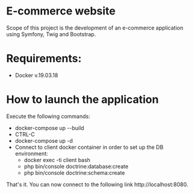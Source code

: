 # E-commerce website
Scope of this project is the development of an e-commerce application using Symfony, Twig and Bootstrap.

# Requirements:
- Docker v.19.03.18

# How to launch the application
Execute the following commands:
- docker-compose up --build
- CTRL-C
- docker-compose up -d
- Connect to client docker container in order to set up the DB environment:
  - docker exec -ti client bash
  - php bin/console doctrine:database:create
  - php bin/console doctrine:schema:create

That's it. You can now connect to the following link http://localhost:8080. 
